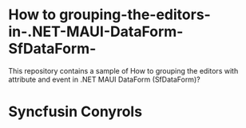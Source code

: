 # How to grouping-the-editors-in-.NET-MAUI-DataForm-SfDataForm-
This repository contains a sample of How to grouping the editors with attribute and event in .NET MAUI DataForm (SfDataForm)?

# Syncfusin Conyrols